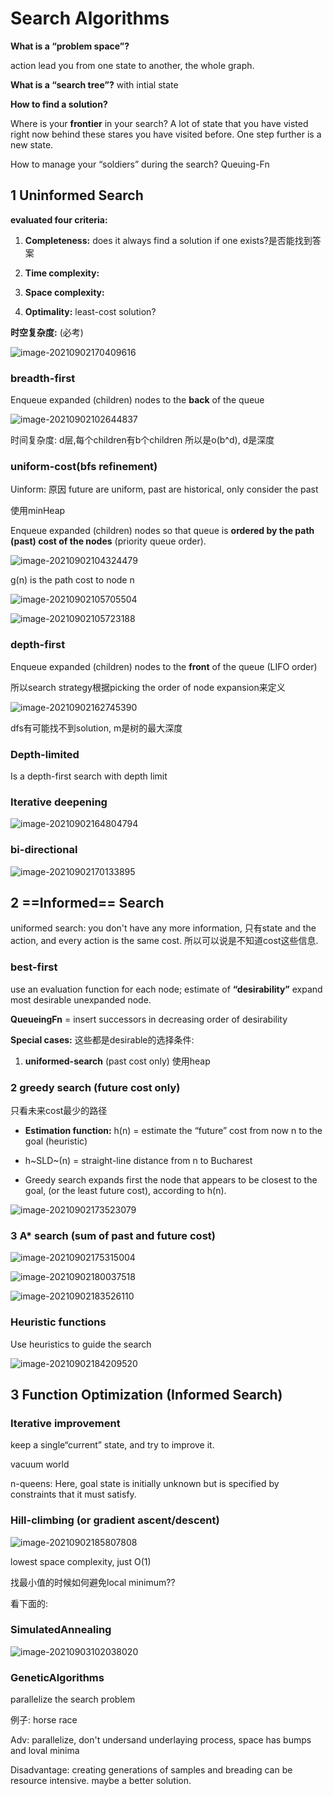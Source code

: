 # Search Algorithms

**What is a “problem space”?**

action lead you from one state to another, the whole graph. 

**What is a “search tree”?** with intial state 

**How to find a solution?**

Where is your **frontier** in your search? A lot of state that you have visted right now behind these stares you have visited before. One step further is a new state. 

How to manage your “soldiers” during the search?  Queuing-Fn 

## **1 Uninformed Search** 



**evaluated four criteria:** 

1. **Completeness:** does it always find a solution if one exists?是否能找到答案

2. **Time complexity:** 

3. **Space complexity:** 

4. **Optimality:**  least-cost solution?

**时空复杂度:** (必考)

![image-20210902170409616](w2.assets/image-20210902170409616.png)

### breadth-first

Enqueue expanded (children) nodes to the **back** of the queue 

![image-20210902102644837](w2.assets/image-20210902102644837.png)

时间复杂度: d层,每个children有b个children 所以是o(b^d), d是深度 



### uniform-cost(bfs refinement)

Uinform: 原因 future are uniform, past are historical, only consider the past 

使用minHeap 

Enqueue expanded (children) nodes so that queue is **ordered by the path (past) cost of the nodes** (priority queue order).

![image-20210902104324479](w2.assets/image-20210902104324479.png)

g(n) is the path cost to node n

![image-20210902105705504](w2.assets/image-20210902105705504.png)



![image-20210902105723188](w2.assets/image-20210902105723188.png)



### depth-first

Enqueue expanded (children) nodes to the **front** of the queue (LIFO order)

所以search strategy根据picking the order of node expansion来定义

![image-20210902162745390](w2.assets/image-20210902162745390.png)

dfs有可能找不到solution, m是树的最大深度

### Depth-limited

Is a depth-first search with depth limit 

### Iterative deepening

![image-20210902164804794](w2.assets/image-20210902164804794.png)

### bi-directional

![image-20210902170133895](w2.assets/image-20210902170133895.png)



## 2 ==Informed== Search 

uniformed search: you don't have any more information, 只有state and the action, and every action is the same cost. 所以可以说是不知道cost这些信息.

### best-first

use an evaluation function for each node; estimate of **“desirability”** expand most desirable unexpanded node.

**QueueingFn** = insert successors in decreasing order of desirability

**Special cases:** 这些都是desirable的选择条件: 

1. **uniformed-search** (past cost only)  使用heap

### 2 greedy search (future cost only)

 只看未来cost最少的路径

- **Estimation function:**
   h(n) = estimate the “future” cost from now n to the goal (heuristic)

- h~SLD~(n) = straight-line distance from n to Bucharest 

- Greedy search expands first the node that appears to be closest to the goal, (or the least future cost), according to h(n).

![image-20210902173523079](w2.assets/image-20210902173523079.png)

### 3 A* search (sum of past and future cost)

![image-20210902175315004](w2.assets/image-20210902175315004.png)

![image-20210902180037518](w2.assets/image-20210902180037518.png)

![image-20210902183526110](w2.assets/image-20210902183526110.png)

### Heuristic functions

Use heuristics to guide the search

![image-20210902184209520](w2.assets/image-20210902184209520.png)



## 3 Function Optimization (Informed Search)

### Iterative improvement

keep a single“current” state, and try to improve it.

vacuum world

n-queens: Here, goal state is initially unknown but is specified by constraints that it must satisfy.

### Hill-climbing (or gradient ascent/descent)

![image-20210902185807808](w2.assets/image-20210902185807808.png)

lowest space complexity, just O(1)

找最小值的时候如何避免local minimum??

看下面的: 

 ###  SimulatedAnnealing 

![image-20210903102038020](w2.assets/image-20210903102038020.png)

### GeneticAlgorithms

parallelize the search problem

例子: horse race

Adv: parallelize, don't undersand underlaying process, space has bumps and loval minima

Disadvantage: creating generations of samples and breading can be resource intensive. maybe a better solution. 
